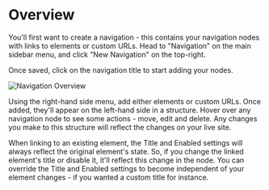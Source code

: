 # Overview
You'll first want to create a navigation - this contains your navigation nodes with links to elements or custom URLs. Head to "Navigation" on the main sidebar menu, and click "New Navigation" on the top-right.

Once saved, click on the navigation title to start adding your nodes.

![Navigation Overview](/docs/screenshots/navigation-nodes.png)

Using the right-hand side menu, add either elements or custom URLs. Once added, they'll appear on the left-hand side in a structure. Hover over any navigation node to see some actions - move, edit and delete. Any changes you make to this structure will reflect the changes on your live site.

When linking to an existing element, the Title and Enabled settings will always reflect the original element's state. So, if you change the linked element's title or disable it, it'll reflect this change in the node. You can override the Title and Enabled settings to become independent of your element changes - if you wanted a custom title for instance.